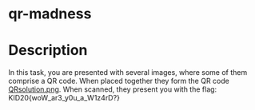# qr-madness
# Description
In this task, you are presented with several images, where some of them comprise a QR code. When placed together they form the QR code [QRsolution.png](QRSolution.png). When scanned, they present you with the flag: KID20{woW_ar3_y0u_a_W1z4rD?}